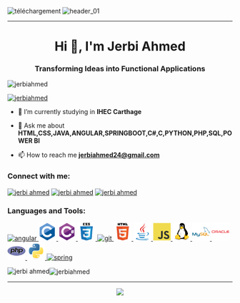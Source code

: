 ![téléchargement](https://github.com/user-attachments/assets/42db015d-5409-486a-95fd-7366fb51b90e)
<img width="1000" alt="header_01" src="https://github.com/user-attachments/assets/0fd4002c-a3ba-42dc-bb62-abe8d9a5df23">
<hr>
<h1 align="center">Hi 👋, I'm Jerbi Ahmed</h1>



<h3 align="center">Transforming Ideas into Functional Applications</h3>


<p align="left"> <img src="https://komarev.com/ghpvc/?username=jerbi2026&label=Profile%20views&color=orange&style=for-the-badge" alt="jerbiahmed" /> </p>

<p align="left"> <a href="https://github.com/jerbi2026/github-profile-trophy"><img src="https://github-profile-trophy.vercel.app/?username=jerbi2026&theme=algolia" alt="jerbiahmed" /></a> </p>

- 🔭 I’m currently studying in **IHEC Carthage**

- 💬 Ask me about **HTML,CSS,JAVA,ANGULAR,SPRINGBOOT,C#,C,PYTHON,PHP,SQL,POWER BI**

- 📫 How to reach me **jerbiahmed24@gmail.com**


<h3 align="left">Connect with me:</h3>
<p align="left">

<a href="https://www.linkedin.com/in/jerbi-ahmed-879b98258/" target="blank"><img align="center" src="https://raw.githubusercontent.com/rahuldkjain/github-profile-readme-generator/master/src/images/icons/Social/linked-in-alt.svg" alt="jerbi ahmed" height="30" width="40" /></a>
<a href="https://www.facebook.com/profile.php?id=100077080161240" target="blank"><img align="center" src="https://raw.githubusercontent.com/rahuldkjain/github-profile-readme-generator/master/src/images/icons/Social/facebook.svg" alt="jerbi ahmed" height="30" width="40" /></a>
<a href="https://www.instagram.com/jerbiahmedd/" target="blank"><img align="center" src="https://raw.githubusercontent.com/rahuldkjain/github-profile-readme-generator/master/src/images/icons/Social/instagram.svg" alt="jerbi ahmed" height="30" width="40" /></a>
</p>

<h3 align="left">Languages and Tools:</h3>
<p align="left"> <a href="https://angular.io" target="_blank" rel="noreferrer"> <img src="https://angular.io/assets/images/logos/angular/angular.svg" alt="angular" width="40" height="40"/> </a> </a> <a href="https://www.cprogramming.com/" target="_blank" rel="noreferrer"> <img src="https://raw.githubusercontent.com/devicons/devicon/master/icons/c/c-original.svg" alt="c" width="40" height="40"/> </a> <a href="https://www.w3schools.com/cs/" target="_blank" rel="noreferrer"> <img src="https://raw.githubusercontent.com/devicons/devicon/master/icons/csharp/csharp-original.svg" alt="csharp" width="40" height="40"/> </a> <a href="https://www.w3schools.com/css/" target="_blank" rel="noreferrer"> <img src="https://raw.githubusercontent.com/devicons/devicon/master/icons/css3/css3-original-wordmark.svg" alt="css3" width="40" height="40"/> </a> <a href="https://git-scm.com/" target="_blank" rel="noreferrer"> <img src="https://www.vectorlogo.zone/logos/git-scm/git-scm-icon.svg" alt="git" width="40" height="40"/> </a> <a href="https://www.w3.org/html/" target="_blank" rel="noreferrer"> <img src="https://raw.githubusercontent.com/devicons/devicon/master/icons/html5/html5-original-wordmark.svg" alt="html5" width="40" height="40"/> </a> <a href="https://www.java.com" target="_blank" rel="noreferrer"> <img src="https://raw.githubusercontent.com/devicons/devicon/master/icons/java/java-original.svg" alt="java" width="40" height="40"/> </a> <a href="https://developer.mozilla.org/en-US/docs/Web/JavaScript" target="_blank" rel="noreferrer"> <img src="https://raw.githubusercontent.com/devicons/devicon/master/icons/javascript/javascript-original.svg" alt="javascript" width="40" height="40"/> </a> <a href="https://www.linux.org/" target="_blank" rel="noreferrer"> <img src="https://raw.githubusercontent.com/devicons/devicon/master/icons/linux/linux-original.svg" alt="linux" width="40" height="40"/> </a> <a href="https://www.mysql.com/" target="_blank" rel="noreferrer"> <img src="https://raw.githubusercontent.com/devicons/devicon/master/icons/mysql/mysql-original-wordmark.svg" alt="mysql" width="40" height="40"/> </a> <a href="https://www.oracle.com/" target="_blank" rel="noreferrer"> <img src="https://raw.githubusercontent.com/devicons/devicon/master/icons/oracle/oracle-original.svg" alt="oracle" width="40" height="40"/> </a> <a href="https://www.php.net" target="_blank" rel="noreferrer"> <img src="https://raw.githubusercontent.com/devicons/devicon/master/icons/php/php-original.svg" alt="php" width="40" height="40"/> </a> <a href="https://www.python.org" target="_blank" rel="noreferrer"> <img src="https://raw.githubusercontent.com/devicons/devicon/master/icons/python/python-original.svg" alt="python" width="40" height="40"/> </a> <a href="https://spring.io/" target="_blank" rel="noreferrer"> <img src="https://www.vectorlogo.zone/logos/springio/springio-icon.svg" alt="spring" width="40" height="40"/> </a> </p>

<p align="center"><img align="left" src="https://github-readme-stats.vercel.app/api/top-langs?username=jerbi2026&theme=algolia&hide_border=false&show_icons=true&locale=en&layout=compact" alt="jerbi ahmed" /></p>




<p><img align="center" src="https://github-readme-streak-stats.herokuapp.com/?user=jerbi2026&theme=algolia&include_all_commits=true" alt="jerbiahmed" /></p>

<hr>

<p style="text-align:center">
  <a href="#*"><img src="https://capsule-render.vercel.app/api?type=waving&color=gradient&customColorList=2&height=110&&section=footer&animation=twinkling"/></a>
</p>

